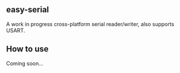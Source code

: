 ## easy-serial

A work in progress cross-platform serial reader/writer, also supports USART.

## How to use

Coming soon...
